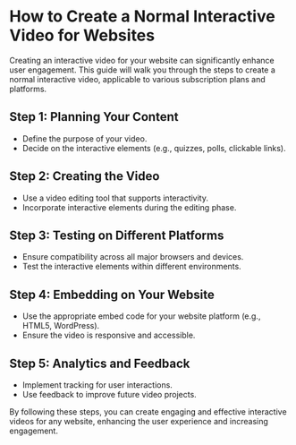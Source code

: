 # How to Create a Normal Interactive Video for Websites

Creating an interactive video for your website can significantly enhance user engagement. This guide will walk you through the steps to create a normal interactive video, applicable to various subscription plans and platforms.

## Step 1: Planning Your Content
- Define the purpose of your video.
- Decide on the interactive elements (e.g., quizzes, polls, clickable links).

## Step 2: Creating the Video
- Use a video editing tool that supports interactivity.
- Incorporate interactive elements during the editing phase.

## Step 3: Testing on Different Platforms
- Ensure compatibility across all major browsers and devices.
- Test the interactive elements within different environments.

## Step 4: Embedding on Your Website
- Use the appropriate embed code for your website platform (e.g., HTML5, WordPress).
- Ensure the video is responsive and accessible.

## Step 5: Analytics and Feedback
- Implement tracking for user interactions.
- Use feedback to improve future video projects.

By following these steps, you can create engaging and effective interactive videos for any website, enhancing the user experience and increasing engagement.